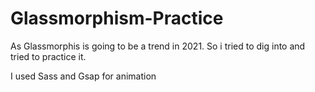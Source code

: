 # Glassmorphism-Practice


As Glassmorphis is going to be a trend in 2021.
So i tried to dig into and tried to practice it.

I used Sass and Gsap for animation

